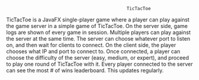                                                  TicTacToe

TicTacToe is a JavaFX single-player game where a player can play against the
game server in a simple game of TicTacToe. On the server side, game logs are
shown of every game in session. Multiple players can play against the server
at the same time. The server can choose whatever port to listen on, and
then wait for clients to connect. On the client side, the player chooses
what IP and port to connect to. Once connected, a player can choose the
difficulty of the server (easy, medium, or expert), and proceed to play
one round of TicTacToe with it. Every player connected to the server
can see the most # of wins leaderboard. This updates regularly.
